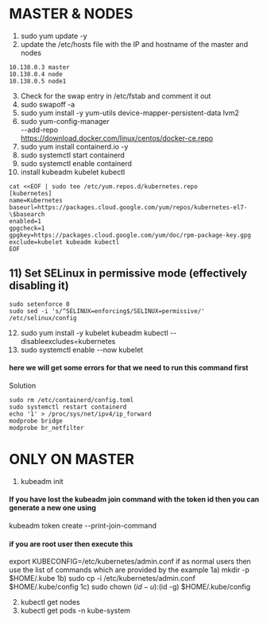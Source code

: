 # MASTER & NODES

1) sudo yum update -y
2) update the /etc/hosts file with the IP and hostname of the master and nodes
```
10.138.0.3 master
10.138.0.4 node
10.138.0.5 node1 
```
3) Check for the swap entry in /etc/fstab and comment it out
4) sudo swapoff -a
5) sudo yum install -y yum-utils device-mapper-persistent-data lvm2
6) sudo yum-config-manager \
    --add-repo \
    https://download.docker.com/linux/centos/docker-ce.repo
7) sudo yum install containerd.io -y
8) sudo systemctl start containerd
9) sudo systemctl enable containerd
10) install kubeadm kubelet kubectl
```
cat <<EOF | sudo tee /etc/yum.repos.d/kubernetes.repo
[kubernetes]
name=Kubernetes
baseurl=https://packages.cloud.google.com/yum/repos/kubernetes-el7-\$basearch
enabled=1
gpgcheck=1
gpgkey=https://packages.cloud.google.com/yum/doc/rpm-package-key.gpg
exclude=kubelet kubeadm kubectl
EOF
```
## 11) Set SELinux in permissive mode (effectively disabling it)
```
sudo setenforce 0
sudo sed -i 's/^SELINUX=enforcing$/SELINUX=permissive/' /etc/selinux/config
```
12) sudo yum install -y kubelet kubeadm kubectl --disableexcludes=kubernetes
13) sudo systemctl enable --now kubelet
#### here we will get some errors for that we need to run this command first
Solution
```
sudo rm /etc/containerd/config.toml
sudo systemctl restart containerd
echo '1' > /proc/sys/net/ipv4/ip_forward
modprobe bridge
modprobe br_netfilter
```

# ONLY ON MASTER
1) kubeadm init
#### If you have lost the kubeadm join command with the token id then you can generate a new one using
kubeadm token create --print-join-command
#### if you are root user then execute this 
export KUBECONFIG=/etc/kubernetes/admin.conf
if as normal users then use the list of commands which are provided by the example
1a) mkdir -p $HOME/.kube
1b) sudo cp -i /etc/kubernetes/admin.conf $HOME/.kube/config
1c) sudo chown $(id -u):$(id -g) $HOME/.kube/config

2) kubectl get nodes
3) kubectl get pods -n kube-system